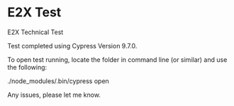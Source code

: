 # E2X Test
 E2X Technical Test 

Test completed using Cypress Version 9.7.0. 

To open test running, locate the folder in command line (or similar) and use the following: 

./node_modules/.bin/cypress open

Any issues, please let me know. 
